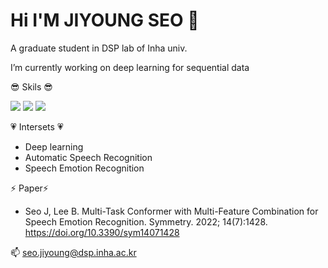 # Hi I'M JIYOUNG SEO 👋
A graduate student in DSP lab of Inha univ.

I’m currently working on deep learning for sequential data


😎 Skils 😎 
   
<img src="https://img.shields.io/badge/-A8B9CC?style=flat-square&logo=C&logoColor=white"/></a>
<img src="https://img.shields.io/badge/Python-3766AB?style=flat-square&logo=Python&logoColor=white"/></a>
<img src="https://img.shields.io/badge/Pytorch-EE4C2C?style=flat-square&logo=Pytorch&logoColor=white"/></a>


💗 Intersets 💗
- Deep learning
- Automatic Speech Recognition
- Speech Emotion Recognition


⚡ Paper⚡
- Seo J, Lee B. Multi-Task Conformer with Multi-Feature Combination for Speech Emotion Recognition. Symmetry. 2022; 14(7):1428. https://doi.org/10.3390/sym14071428


📫 seo.jiyoung@dsp.inha.ac.kr

<!--
**jade0520/jade0520** is a ✨ _special_ ✨ repository because its `README.md` (this file) appears on your GitHub profile.

Here are some ideas to get you started:

- 🔭 I’m currently working on ...
- 🌱 I’m currently learning ...
- 👯 I’m looking to collaborate on ...
- 🤔 I’m looking for help with ...
- 💬 Ask me about ...
- 📫 How to reach me: ...
- 😄 Pronouns: ...
- ⚡ Fun fact: ...
-->
